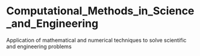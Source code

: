 # Computational_Methods_in_Science_and_Engineering
Application of mathematical and numerical techniques to solve scientific and engineering problems
